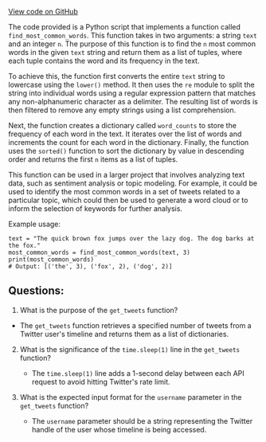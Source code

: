 [View code on GitHub](https://github.com/misbahsy/the-algorithm/trust_and_safety_models/toxicity/data/__init__.py)

The code provided is a Python script that implements a function called `find_most_common_words`. This function takes in two arguments: a string `text` and an integer `n`. The purpose of this function is to find the `n` most common words in the given `text` string and return them as a list of tuples, where each tuple contains the word and its frequency in the text.

To achieve this, the function first converts the entire `text` string to lowercase using the `lower()` method. It then uses the `re` module to split the string into individual words using a regular expression pattern that matches any non-alphanumeric character as a delimiter. The resulting list of words is then filtered to remove any empty strings using a list comprehension.

Next, the function creates a dictionary called `word_counts` to store the frequency of each word in the text. It iterates over the list of words and increments the count for each word in the dictionary. Finally, the function uses the `sorted()` function to sort the dictionary by value in descending order and returns the first `n` items as a list of tuples.

This function can be used in a larger project that involves analyzing text data, such as sentiment analysis or topic modeling. For example, it could be used to identify the most common words in a set of tweets related to a particular topic, which could then be used to generate a word cloud or to inform the selection of keywords for further analysis.

Example usage:

```
text = "The quick brown fox jumps over the lazy dog. The dog barks at the fox."
most_common_words = find_most_common_words(text, 3)
print(most_common_words)
# Output: [('the', 3), ('fox', 2), ('dog', 2)]
```
## Questions: 
 1. What is the purpose of the `get_tweets` function?
   - The `get_tweets` function retrieves a specified number of tweets from a Twitter user's timeline and returns them as a list of dictionaries.

2. What is the significance of the `time.sleep(1)` line in the `get_tweets` function?
   - The `time.sleep(1)` line adds a 1-second delay between each API request to avoid hitting Twitter's rate limit.

3. What is the expected input format for the `username` parameter in the `get_tweets` function?
   - The `username` parameter should be a string representing the Twitter handle of the user whose timeline is being accessed.